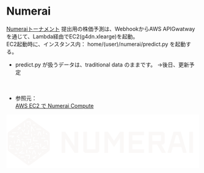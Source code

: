 # Numerai


[Numeraiトーナメント](https://numer.ai/tournament) 提出用の株価予測は、WebhookからAWS APIGwatwayを通じて、Lambda経由でEC2(g4dn.xlearge)を起動。  
EC2起動時に、インスタンス内： home/(user)/numerai/predict.py を起動する。

- predict.py が扱うデータは、traditional data のままです。 →後日、更新予定
　

　

- 参照元：  
[AWS EC2 で Numerai Compute](https://zenn.dev/kunigaku/articles/50c079b033e6051bc764)



<a href="https://numer.ai/tournament">
    <img src="https://github.com/whitecat-22/Numerai/blob/main/Numerai-Logo-Side-White.03e7575d.png">
</a>
